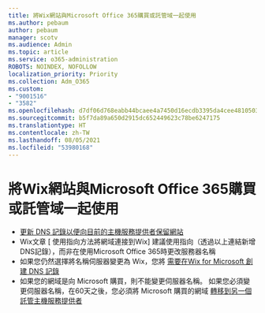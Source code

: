 ```yaml
---
title: 將Wix網站與Microsoft Office 365購買或託管域一起使用
ms.author: pebaum
author: pebaum
manager: scotv
ms.audience: Admin
ms.topic: article
ms.service: o365-administration
ROBOTS: NOINDEX, NOFOLLOW
localization_priority: Priority
ms.collection: Adm_O365
ms.custom:
- "9001516"
- "3582"
ms.openlocfilehash: d7df06d768eabb44bcaee4a7450d16ecdb3395da4cee4810503d3dae358736ab
ms.sourcegitcommit: b5f7da89a650d2915dc652449623c78be6247175
ms.translationtype: HT
ms.contentlocale: zh-TW
ms.lasthandoff: 08/05/2021
ms.locfileid: "53980168"
---
```

# <a name="using-wix-website-with-office-365-purchased-or-managed-domains"></a>將Wix網站與Microsoft Office 365購買或託管域一起使用

- [更新 DNS 記錄以便向目前的主機服務提供者保留網站](https://docs.microsoft.com/microsoft-365/admin/dns/update-dns-records-to-retain-current-hosting-provider)
- Wix文章 [ 使用指向方法將網域連接到Wix] 建議使用指向（透過以上連結新增DNS記錄），而非在使用Microsoft Office 365時更改服務器名稱
- 如果您仍然選擇將名稱伺服器變更為 Wix，您將  [需要在Wix for Microsoft 創建 DNS 記錄](https://docs.microsoft.com/microsoft-365/admin/dns/create-dns-records-at-wix?view=o365-worldwide)
- 如果您的網域是向 Microsoft 購買，則不能變更伺服器名稱。 如果您必須變更伺服器名稱，在60天之後，您必須將 Microsoft 購買的網域  [轉移到另一個託管主機服務提供者](https://docs.microsoft.com/microsoft-365/admin/get-help-with-domains/transfer-a-domain-from-microsoft-to-another-host)